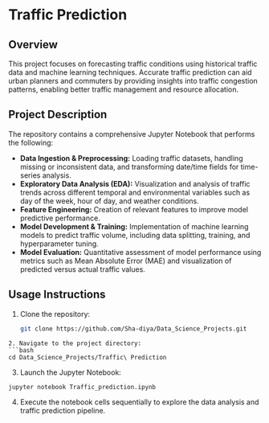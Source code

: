 # Traffic Prediction

## Overview

This project focuses on forecasting traffic conditions using historical traffic data and machine learning techniques. Accurate traffic prediction can aid urban planners and commuters by providing insights into traffic congestion patterns, enabling better traffic management and resource allocation.

## Project Description

The repository contains a comprehensive Jupyter Notebook that performs the following:

- **Data Ingestion & Preprocessing:** Loading traffic datasets, handling missing or inconsistent data, and transforming date/time fields for time-series analysis.
- **Exploratory Data Analysis (EDA):** Visualization and analysis of traffic trends across different temporal and environmental variables such as day of the week, hour of day, and weather conditions.
- **Feature Engineering:** Creation of relevant features to improve model predictive performance.
- **Model Development & Training:** Implementation of machine learning models to predict traffic volume, including data splitting, training, and hyperparameter tuning.
- **Model Evaluation:** Quantitative assessment of model performance using metrics such as Mean Absolute Error (MAE) and visualization of predicted versus actual traffic values.

## Usage Instructions

1. Clone the repository:

   ```bash
   git clone https://github.com/Sha-diya/Data_Science_Projects.git
  ```
2. Navigate to the project directory:
```bash
cd Data_Science_Projects/Traffic\ Prediction
```
3. Launch the Jupyter Notebook:
```bash
jupyter notebook Traffic_prediction.ipynb
```
4. Execute the notebook cells sequentially to explore the data analysis and traffic prediction pipeline.

